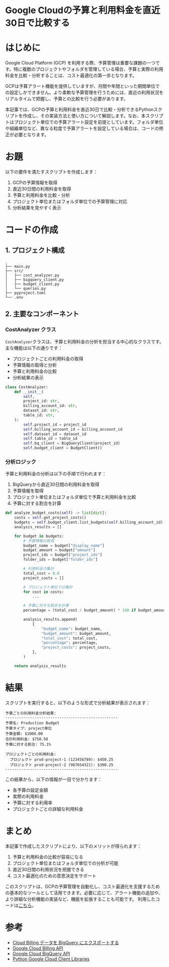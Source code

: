 # Google Cloudの予算と利用料金を直近30日で比較する

# はじめに

Google Cloud Platform (GCP) を利用する際、予算管理は重要な課題の一つです。特に複数のプロジェクトやフォルダを管理している場合、予算と実際の利用料金を比較・分析することは、コスト最適化の第一歩となります。

GCPは予算アラート機能を提供していますが、月間や年間といった期間単位での設定しかできません。より柔軟な予算管理を行うためには、直近の利用状況をリアルタイムで把握し、予算との比較を行う必要があります。

本記事では、GCPの予算と利用料金を直近30日で比較・分析できるPythonスクリプトを作成し、その実装方法と使い方について解説します。なお、本スクリプトはプロジェクト単位での予算アラート設定を前提としています。フォルダ単位や組織単位など、異なる粒度で予算アラートを設定している場合は、コードの修正が必要となります。

# お題

以下の要件を満たすスクリプトを作成します：

1. GCPの予算情報を取得
2. 直近30日間の利用料金を取得
3. 予算と利用料金を比較・分析
4. プロジェクト単位またはフォルダ単位での予算管理に対応
5. 分析結果を見やすく表示

# コードの作成

## 1. プロジェクト構成

```
.
├── main.py
├── src/
│   ├── cost_analyzer.py
│   ├── bigquery_client.py
│   ├── budget_client.py
│   └── queries.py
├── pyproject.toml
└── .env
```

## 2. 主要なコンポーネント

### CostAnalyzer クラス

`CostAnalyzer`クラスは、予算と利用料金の分析を担当する中心的なクラスです。主な機能は以下の通りです：

- プロジェクトごとの利用料金の取得
- 予算情報の取得と分析
- 予算と利用料金の比較
- 分析結果の表示

```python
class CostAnalyzer:
    def __init__(
        self,
        project_id: str,
        billing_account_id: str,
        dataset_id: str,
        table_id: str,
    ):
        self.project_id = project_id
        self.billing_account_id = billing_account_id
        self.dataset_id = dataset_id
        self.table_id = table_id
        self.bq_client = BigQueryClient(project_id)
        self.budget_client = BudgetClient()
```

### 分析ロジック

予算と利用料金の分析は以下の手順で行われます：

1. BigQueryから直近30日間の利用料金を取得
2. 予算情報を取得
3. プロジェクト単位またはフォルダ単位で予算と利用料金を比較
4. 予算に対する割合を計算

```python
def analyze_budget_costs(self) -> list[dict]:
    costs = self.get_project_costs()
    budgets = self.budget_client.list_budgets(self.billing_account_id)
    analysis_results = []

    for budget in budgets:
        # 予算情報の取得
        budget_name = budget["display_name"]
        budget_amount = budget["amount"]
        project_ids = budget["project_ids"]
        folder_ids = budget["folder_ids"]

        # 利用料金の集計
        total_cost = 0.0
        project_costs = []

        # プロジェクト単位での集計
        for cost in costs:
            ...

        # 予算に対する割合を計算
        percentage = (total_cost / budget_amount) * 100 if budget_amount > 0 else 0

        analysis_results.append(
            {
                "budget_name": budget_name,
                "budget_amount": budget_amount,
                "total_cost": total_cost,
                "percentage": percentage,
                "project_costs": project_costs,
            },
        )

    return analysis_results
```

# 結果

スクリプトを実行すると、以下のような形式で分析結果が表示されます：

```
予算ごとの利用料金分析結果:
--------------------------------------------------
予算名: Production Budget
予算タイプ: project単位
予算金額: $1000.00
合計利用料金: $750.50
予算に対する割合: 75.1%

プロジェクトごとの利用料金:
  プロジェクト prod-project-1 (123456789): $450.25
  プロジェクト prod-project-2 (987654321): $300.25
--------------------------------------------------
```

この結果から、以下の情報が一目で分かります：

- 各予算の設定金額
- 実際の利用料金
- 予算に対する利用率
- プロジェクトごとの詳細な利用料金

# まとめ

本記事で作成したスクリプトにより、以下のメリットが得られます：

1. 予算と利用料金の比較が容易になる
2. プロジェクト単位またはフォルダ単位での分析が可能
3. 直近30日間の利用状況を把握できる
4. コスト最適化のための意思決定をサポート

このスクリプトは、GCPの予算管理を自動化し、コスト最適化を支援するための基本的なツールとして活用できます。必要に応じて、アラート機能の追加や、より詳細な分析機能の実装など、機能を拡張することも可能です。
利用したコードは[こちら](https://github.com/rxmrsd/simple-budgets-alert)。

# 参考

- [Cloud Billing データを BigQuery にエクスポートする](https://cloud.google.com/billing/docs/how-to/export-data-bigquery?hl=ja)
- [Google Cloud Billing API](https://cloud.google.com/billing/docs/apis)
- [Google Cloud BigQuery API](https://cloud.google.com/bigquery/docs/reference/rest)
- [Python Google Cloud Client Libraries](https://cloud.google.com/python/docs/reference)
